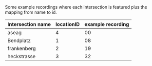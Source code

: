 Some example recordings where each intersection is featured plus the mapping from name to id.


|Intersection name | locationID | example recording |
|------------------|------------|-------------------|
| aseag            |     4      |             00    |
| Bendplatz        |     1      |             08    |
| frankenberg      |     2      |             19    |
| heckstrasse      |     3      |             32    |
